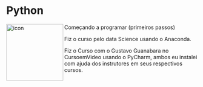 # Python


<img src="https://techstack-generator.vercel.app/python-icon.svg" alt="icon" align="left" width="150" />

 Começando a programar (primeiros passos)

 Fiz o curso pelo data Science usando o Anaconda.

 Fiz o Curso com o Gustavo Guanabara no CursoemVideo usando o PyCharm, ambos eu instalei com ajuda dos instrutores em seus respectivos cursos.
